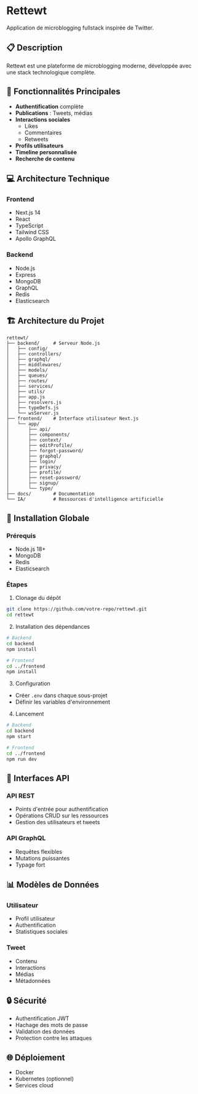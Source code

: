 # Rettewt

Application de microblogging fullstack inspirée de Twitter.

## 📋 Description
Rettewt est une plateforme de microblogging moderne, développée avec une stack technologique complète.

## 🚀 Fonctionnalités Principales

- **Authentification** complète
- **Publications** : Tweets, médias
- **Interactions sociales** 
  - Likes
  - Commentaires
  - Retweets
- **Profils utilisateurs**
- **Timeline personnalisée**
- **Recherche de contenu**

## 💻 Architecture Technique

### Frontend
- Next.js 14
- React
- TypeScript
- Tailwind CSS
- Apollo GraphQL

### Backend
- Node.js
- Express
- MongoDB
- GraphQL
- Redis
- Elasticsearch

## 🏗 Architecture du Projet

```
rettewt/
├── backend/     # Serveur Node.js
│   ├── config/
│   ├── controllers/
│   ├── graphql/
│   ├── middlewares/
│   ├── models/
│   ├── queues/
│   ├── routes/
│   ├── services/
│   ├── utils/
│   ├── app.js
│   ├── resolvers.js
│   ├── typeDefs.js
│   └── wsServer.js
├── frontend/    # Interface utilisateur Next.js
│   └── app/
│       ├── api/
│       ├── components/
│       ├── context/
│       ├── editProfile/
│       ├── forgot-password/
│       ├── graphql/
│       ├── login/
│       ├── privacy/
│       ├── profile/
│       ├── reset-password/
│       ├── signup/
│       └── type/
├── docs/        # Documentation
└── IA/          # Ressources d'intelligence artificielle
```

## 🔧 Installation Globale

### Prérequis
- Node.js 18+
- MongoDB
- Redis
- Elasticsearch

### Étapes

1. Clonage du dépôt
```bash
git clone https://github.com/votre-repo/rettewt.git
cd rettewt
```

2. Installation des dépendances
```bash
# Backend
cd backend
npm install

# Frontend
cd ../frontend
npm install
```

3. Configuration
- Créer `.env` dans chaque sous-projet
- Définir les variables d'environnement

4. Lancement
```bash
# Backend
cd backend
npm start

# Frontend
cd ../frontend
npm run dev
```

## 🔌 Interfaces API

### API REST
- Points d'entrée pour authentification
- Opérations CRUD sur les ressources
- Gestion des utilisateurs et tweets

### API GraphQL
- Requêtes flexibles
- Mutations puissantes
- Typage fort

## 📊 Modèles de Données

### Utilisateur
- Profil utilisateur
- Authentification
- Statistiques sociales

### Tweet
- Contenu
- Interactions
- Médias
- Métadonnées

## 🔒 Sécurité

- Authentification JWT
- Hachage des mots de passe
- Validation des données
- Protection contre les attaques

## 🌐 Déploiement

- Docker
- Kubernetes (optionnel)
- Services cloud
```
